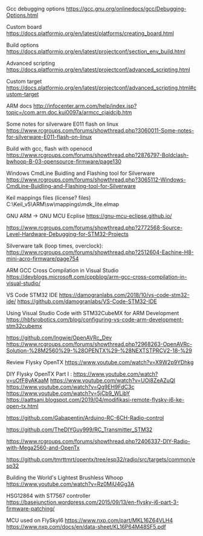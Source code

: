 Gcc debugging options
https://gcc.gnu.org/onlinedocs/gcc/Debugging-Options.html

Custom board
https://docs.platformio.org/en/latest/platforms/creating_board.html

Build options
https://docs.platformio.org/en/latest/projectconf/section_env_build.html

Advanced scripting
https://docs.platformio.org/en/latest/projectconf/advanced_scripting.html

Custom target
https://docs.platformio.org/en/latest/projectconf/advanced_scripting.html#custom-target

ARM docs
http://infocenter.arm.com/help/index.jsp?topic=/com.arm.doc.kui0097a/armcc_cjaidcjb.htm


Some notes for silverware E011 flash on linux
https://www.rcgroups.com/forums/showthread.php?3060011-Some-notes-for-silverware-E011-flash-on-linux

Build with gcc, flash with openocd
https://www.rcgroups.com/forums/showthread.php?2876797-Boldclash-bwhoop-B-03-opensource-firmware/page130

Windows CmdLine Buidling and Flashing tool for Silverware
https://www.rcgroups.com/forums/showthread.php?3065112-Windows-CmdLine-Buidling-and-Flashing-tool-for-Silverware


Keil mappings files (license? files)
C:\Keil_v5\ARM\sw\mappings\mdk_lite.elmap

GNU ARM -> GNU MCU Ecplise
https://gnu-mcu-eclipse.github.io/

https://www.rcgroups.com/forums/showthread.php?2772568-Source-Level-Hardware-Debugging-for-STM32-Projects


Silverware talk (loop times, overclock):
https://www.rcgroups.com/forums/showthread.php?2512604-Eachine-H8-mini-acro-firmware/page754

ARM GCC Cross Compilation in Visual Studio 
https://devblogs.microsoft.com/cppblog/arm-gcc-cross-compilation-in-visual-studio/

VS Code STM32 IDE
https://damogranlabs.com/2018/10/vs-code-stm32-ide/
https://github.com/damogranlabs/VS-Code-STM32-IDE

Using Visual Studio Code with STM32CubeMX for ARM Development
https://hbfsrobotics.com/blog/configuring-vs-code-arm-development-stm32cubemx


https://github.com/Ingwie/OpenAVRc_Dev
https://www.rcgroups.com/forums/showthread.php?2968263-OpenAVRc-Solution-%28M2560%29-%28OPENTX%29-%28NEXTSTPRCV2-18-%29

Review Flysky OpenTX
https://www.youtube.com/watch?v=X9W2p9YDhkg

DIY Flysky OpenTX Part I : https://www.youtube.com/watch?v=uOfF8yAKaaM
 https://www.youtube.com/watch?v=UOi8ZeAZuQI
 https://www.youtube.com/watch?v=Qg9EH9FdC3c
 https://www.youtube.com/watch?v=5jCb9_WLibY
 https://aattsani.blogspot.com/2019/04/modifikasi-remote-flysky-i6-ke-open-tx.html


 https://github.com/Gabapentin/Arduino-RC-6CH-Radio-control

 https://github.com/TheDIYGuy999/RC_Transmitter_STM32

 https://www.rcgroups.com/forums/showthread.php?2406337-DIY-Radio-with-Mega2560-and-OpenTx

 https://github.com/tmrttmrt/opentx/tree/esp32/radio/src/targets/common/esp32

Building the World's Lightest Brushless Whoop
 https://www.youtube.com/watch?v=Rz0MjU4Gg3A



HSG12864 with ST7567  controller
https://basejunction.wordpress.com/2015/09/13/en-flysky-i6-part-3-firmware-patching/

MCU used on FlySkyI6
https://www.nxp.com/part/MKL16Z64VLH4
https://www.nxp.com/docs/en/data-sheet/KL16P64M48SF5.pdf

